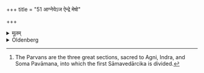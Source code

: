 +++
title = "51 आग्नेयेऽज ऐन्द्रे मेषो"

+++

<details><summary>मूलम्</summary>

आग्नेयेऽज ऐन्द्रे मेषो गौः पावमाने पर्वदक्षिणाः ५१
</details>

<details><summary>Oldenberg</summary>

51. [^13]  The fee to be given after the study of the Parvans is, a goat for the Agni-Parvan, a ram for the Indra-Parvan, a cow for the Pavamāna-Parvan.


[^13]:  The Parvans are the three great sections, sacred to Agni, Indra, and Soma Pavāmana, into which the first Sāmavedārcika is divided.
</details>
